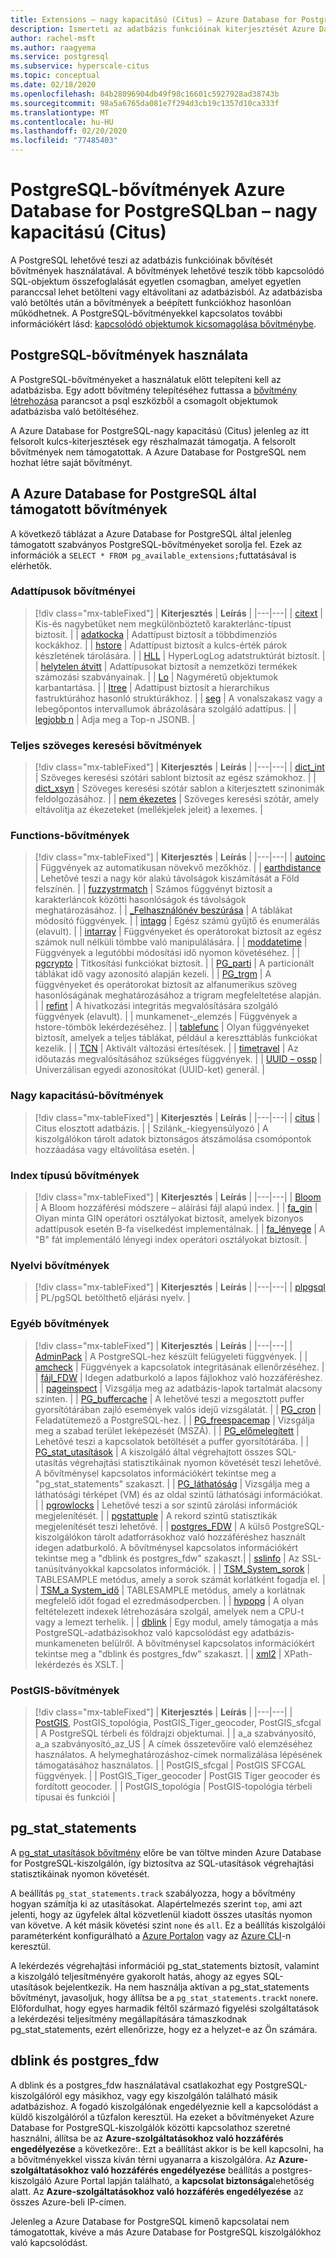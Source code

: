 ```yaml
---
title: Extensions – nagy kapacitású (Citus) – Azure Database for PostgreSQL
description: Ismerteti az adatbázis funkcióinak kiterjesztését Azure Database for PostgreSQL-nagy kapacitású (Citus) bővítmények használatával
author: rachel-msft
ms.author: raagyema
ms.service: postgresql
ms.subservice: hyperscale-citus
ms.topic: conceptual
ms.date: 02/18/2020
ms.openlocfilehash: 84b28096904db49f98c16601c5927928ad38743b
ms.sourcegitcommit: 98a5a6765da081e7f294d3cb19c1357d10ca333f
ms.translationtype: MT
ms.contentlocale: hu-HU
ms.lasthandoff: 02/20/2020
ms.locfileid: "77485403"
---
```

# <a name="postgresql-extensions-in-azure-database-for-postgresql--hyperscale-citus"></a>PostgreSQL-bővítmények Azure Database for PostgreSQLban – nagy kapacitású (Citus)

A PostgreSQL lehetővé teszi az adatbázis funkcióinak bővítését bővítmények használatával. A bővítmények lehetővé teszik több kapcsolódó SQL-objektum összefoglalását egyetlen csomagban, amelyet egyetlen paranccsal lehet betölteni vagy eltávolítani az adatbázisból. Az adatbázisba való betöltés után a bővítmények a beépített funkciókhoz hasonlóan működhetnek. A PostgreSQL-bővítményekkel kapcsolatos további információkért lásd: [kapcsolódó objektumok kicsomagolása bővítménybe](https://www.postgresql.org/docs/current/static/extend-extensions.html).

## <a name="use-postgresql-extensions"></a>PostgreSQL-bővítmények használata

A PostgreSQL-bővítményeket a használatuk előtt telepíteni kell az adatbázisba. Egy adott bővítmény telepítéséhez futtassa a [bővítmény létrehozása](https://www.postgresql.org/docs/current/static/sql-createextension.html) parancsot a psql eszközből a csomagolt objektumok adatbázisba való betöltéséhez.

A Azure Database for PostgreSQL-nagy kapacitású (Citus) jelenleg az itt felsorolt kulcs-kiterjesztések egy részhalmazát támogatja. A felsorolt bővítmények nem támogatottak. A Azure Database for PostgreSQL nem hozhat létre saját bővítményt.

## <a name="extensions-supported-by-azure-database-for-postgresql"></a>A Azure Database for PostgreSQL által támogatott bővítmények

A következő táblázat a Azure Database for PostgreSQL által jelenleg támogatott szabványos PostgreSQL-bővítményeket sorolja fel. Ezek az információk a `SELECT * FROM pg_available_extensions;`futtatásával is elérhetők.

### <a name="data-types-extensions"></a>Adattípusok bővítményei

> [!div class="mx-tableFixed"]
> | **Kiterjesztés** | **Leírás** |
> |---|---|
> | [citext](https://www.postgresql.org/docs/current/static/citext.html) | Kis-és nagybetűket nem megkülönböztető karakterlánc-típust biztosít. |
> | [adatkocka](https://www.postgresql.org/docs/current/static/cube.html) | Adattípust biztosít a többdimenziós kockákhoz. |
> | [hstore](https://www.postgresql.org/docs/current/static/hstore.html) | Adattípust biztosít a kulcs-érték párok készletének tárolására. |
> | [HLL](https://github.com/citusdata/postgresql-hll) | HyperLogLog adatstruktúrát biztosít. |
> | [helytelen átvitt](https://www.postgresql.org/docs/current/static/isn.html) | Adattípusokat biztosít a nemzetközi termékek számozási szabványainak. |
> | [Lo](https://www.postgresql.org/docs/current/lo.html) | Nagyméretű objektumok karbantartása. |
> | [ltree](https://www.postgresql.org/docs/current/static/ltree.html) | Adattípust biztosít a hierarchikus fastruktúrához hasonló struktúrákhoz. |
> | [seg](https://www.postgresql.org/docs/current/seg.html) | A vonalszakasz vagy a lebegőpontos intervallumok ábrázolására szolgáló adattípus. |
> | [legjobb n](https://github.com/citusdata/postgresql-topn/) | Adja meg a Top-n JSONB. |

### <a name="full-text-search-extensions"></a>Teljes szöveges keresési bővítmények

> [!div class="mx-tableFixed"]
> | **Kiterjesztés** | **Leírás** |
> |---|---|
> | [dict\_int](https://www.postgresql.org/docs/current/static/dict-int.html) | Szöveges keresési szótári sablont biztosít az egész számokhoz. |
> | [dict\_xsyn](https://www.postgresql.org/docs/current/dict-xsyn.html) | Szöveges keresési szótár sablon a kiterjesztett szinonimák feldolgozásához. |
> | [nem ékezetes](https://www.postgresql.org/docs/current/static/unaccent.html) | Szöveges keresési szótár, amely eltávolítja az ékezeteket (mellékjelek jeleit) a lexemes. |

### <a name="functions-extensions"></a>Functions-bővítmények

> [!div class="mx-tableFixed"]
> | **Kiterjesztés** | **Leírás** |
> |---|---|
> | [autoinc](https://www.postgresql.org/docs/current/contrib-spi.html#id-1.11.7.45.7) | Függvények az automatikusan növekvő mezőkhöz. |
> | [earthdistance](https://www.postgresql.org/docs/current/static/earthdistance.html) | Lehetővé teszi a nagy kör alakú távolságok kiszámítását a Föld felszínén. |
> | [fuzzystrmatch](https://www.postgresql.org/docs/current/static/fuzzystrmatch.html) | Számos függvényt biztosít a karakterláncok közötti hasonlóságok és távolságok meghatározásához. |
> | [\_Felhasználónév beszúrása](https://www.postgresql.org/docs/current/contrib-spi.html#id-1.11.7.45.8) | A táblákat módosító függvények. |
> | [intagg](https://www.postgresql.org/docs/current/intagg.html) | Egész számú gyűjtő és enumerálás (elavult). |
> | [intarray](https://www.postgresql.org/docs/current/static/intarray.html) | Függvényeket és operátorokat biztosít az egész számok null nélküli tömbbe való manipulálására. |
> | [moddatetime](https://www.postgresql.org/docs/current/contrib-spi.html#id-1.11.7.45.9) | Függvények a legutóbbi módosítási idő nyomon követéséhez. |
> | [pgcrypto](https://www.postgresql.org/docs/current/static/pgcrypto.html) | Titkosítási funkciókat biztosít. |
> | [PG\_parti](https://pgxn.org/dist/pg_partman/doc/pg_partman.html) | A particionált táblákat idő vagy azonosító alapján kezeli. |
> | [PG\_trgm](https://www.postgresql.org/docs/current/static/pgtrgm.html) | A függvényeket és operátorokat biztosít az alfanumerikus szöveg hasonlóságának meghatározásához a trigram megfeleltetése alapján. |
> | [refint](https://www.postgresql.org/docs/current/contrib-spi.html#id-1.11.7.45.5) | A hivatkozási integritás megvalósítására szolgáló függvények (elavult). |
> | munkamenet-\_elemzés | Függvények a hstore-tömbök lekérdezéséhez. |
> | [tablefunc](https://www.postgresql.org/docs/current/static/tablefunc.html) | Olyan függvényeket biztosít, amelyek a teljes táblákat, például a kereszttáblás funkciókat kezelik. |
> | [TCN](https://www.postgresql.org/docs/current/tcn.html) | Aktivált változási értesítések. |
> | [timetravel](https://www.postgresql.org/docs/current/contrib-spi.html#id-1.11.7.45.6) | Az időutazás megvalósításához szükséges függvények. |
> | [UUID – ossp](https://www.postgresql.org/docs/current/static/uuid-ossp.html) | Univerzálisan egyedi azonosítókat (UUID-ket) generál. |

### <a name="hyperscale-extensions"></a>Nagy kapacitású-bővítmények

> [!div class="mx-tableFixed"]
> | **Kiterjesztés** | **Leírás** |
> |---|---|
> | [citus](https://github.com/citusdata/citus) | Citus elosztott adatbázis. |
> | Szilánk\_-kiegyensúlyozó | A kiszolgálókon tárolt adatok biztonságos átszámolása csomópontok hozzáadása vagy eltávolítása esetén. |

### <a name="index-types-extensions"></a>Index típusú bővítmények

> [!div class="mx-tableFixed"]
> | **Kiterjesztés** | **Leírás** |
> |---|---|
> | [Bloom](https://www.postgresql.org/docs/current/bloom.html) | A Bloom hozzáférési módszere – aláírási fájl alapú index. |
> | [fa\_gin](https://www.postgresql.org/docs/current/static/btree-gin.html) | Olyan minta GIN operátori osztályokat biztosít, amelyek bizonyos adattípusok esetén B-fa viselkedést implementálnak. |
> | [fa\_lényege](https://www.postgresql.org/docs/current/static/btree-gist.html) | A "B" fát implementáló lényegi index operátori osztályokat biztosít. |

### <a name="language-extensions"></a>Nyelvi bővítmények

> [!div class="mx-tableFixed"]
> | **Kiterjesztés** | **Leírás** |
> |---|---|
> | [plpgsql](https://www.postgresql.org/docs/current/static/plpgsql.html) | PL/pgSQL betölthető eljárási nyelv. |

### <a name="miscellaneous-extensions"></a>Egyéb bővítmények

> [!div class="mx-tableFixed"]
> | **Kiterjesztés** | **Leírás** |
> |---|---|
> | [AdminPack](https://www.postgresql.org/docs/current/adminpack.html) | A PostgreSQL-hez készült felügyeleti függvények. |
> | [amcheck](https://www.postgresql.org/docs/current/amcheck.html) | Függvények a kapcsolatok integritásának ellenőrzéséhez. |
> | [fájl\_FDW](https://www.postgresql.org/docs/current/file-fdw.html) | Idegen adatburkoló a lapos fájlokhoz való hozzáféréshez. |
> | [pageinspect](https://www.postgresql.org/docs/current/pageinspect.html) | Vizsgálja meg az adatbázis-lapok tartalmát alacsony szinten. |
> | [PG\_buffercache](https://www.postgresql.org/docs/current/static/pgbuffercache.html) | A lehetővé teszi a megosztott puffer gyorsítótárában zajló események valós idejű vizsgálatát. |
> | [PG\_cron](https://github.com/citusdata/pg_cron) | Feladatütemező a PostgreSQL-hez. |
> | [PG\_freespacemap](https://www.postgresql.org/docs/current/pgfreespacemap.html) | Vizsgálja meg a szabad terület leképezését (MSZÁ). |
> | [PG\_előmelegített](https://www.postgresql.org/docs/current/static/pgprewarm.html) | Lehetővé teszi a kapcsolatok betöltését a puffer gyorsítótárába. |
> | [PG\_stat\_utasítások](https://www.postgresql.org/docs/current/static/pgstatstatements.html) | A kiszolgáló által végrehajtott összes SQL-utasítás végrehajtási statisztikáinak nyomon követését teszi lehetővé. A bővítménysel kapcsolatos információkért tekintse meg a "pg_stat_statements" szakaszt. |
> | [PG\_láthatóság](https://www.postgresql.org/docs/current/pgvisibility.html) | Vizsgálja meg a láthatósági térképet (VM) és az oldal szintű láthatósági információkat. |
> | [pgrowlocks](https://www.postgresql.org/docs/current/static/pgrowlocks.html) | Lehetővé teszi a sor szintű zárolási információk megjelenítését. |
> | [pgstattuple](https://www.postgresql.org/docs/current/static/pgstattuple.html) | A rekord szintű statisztikák megjelenítését teszi lehetővé. |
> | [postgres\_FDW](https://www.postgresql.org/docs/current/static/postgres-fdw.html) | A külső PostgreSQL-kiszolgálókon tárolt adatforrásokhoz való hozzáféréshez használt idegen adatburkoló. A bővítménysel kapcsolatos információkért tekintse meg a "dblink és postgres_fdw" szakaszt.|
> | [sslinfo](https://www.postgresql.org/docs/current/sslinfo.html) | Az SSL-tanúsítványokkal kapcsolatos információk. |
> | [TSM\_System\_sorok](https://www.postgresql.org/docs/current/tsm-system-rows.html) | TABLESAMPLE metódus, amely a sorok számát korlátként fogadja el. |
> | [TSM\_a System\_idő](https://www.postgresql.org/docs/current/tsm-system-time.html) | TABLESAMPLE metódus, amely a korlátnak megfelelő időt fogad el ezredmásodpercben. |
> | [hypopg](https://hypopg.readthedocs.io/en/latest/) | A olyan feltételezett indexek létrehozására szolgál, amelyek nem a CPU-t vagy a lemezt terhelik. |
> | [dblink](https://www.postgresql.org/docs/current/dblink.html) | Egy modul, amely támogatja a más PostgreSQL-adatbázisokhoz való kapcsolódást egy adatbázis-munkameneten belülről. A bővítménysel kapcsolatos információkért tekintse meg a "dblink és postgres_fdw" szakaszt. |
> | [xml2](https://www.postgresql.org/docs/current/xml2.html) | XPath-lekérdezés és XSLT. |


### <a name="postgis-extensions"></a>PostGIS-bővítmények

> [!div class="mx-tableFixed"]
> | **Kiterjesztés** | **Leírás** |
> |---|---|
> | [PostGIS](https://www.postgis.net/), PostGIS\_topológia, PostGIS\_Tiger\_geocoder, PostGIS\_sfcgal | A PostgreSQL térbeli és földrajzi objektumai. |
> | a\_a szabványosító, a\_a szabványosító\_az\_US | A címek összetevőire való elemzéséhez használatos. A helymeghatározáshoz-címek normalizálása lépésének támogatásához használatos. |
> | PostGIS\_sfcgal | PostGIS SFCGAL függvények. |
> | PostGIS\_Tiger\_geocoder | PostGIS Tiger geocoder és fordított geocoder. |
> | PostGIS\_topológia | PostGIS-topológia térbeli típusai és funkciói |


## <a name="pg_stat_statements"></a>pg_stat_statements
A [pg\_stat\_utasítások bővítmény](https://www.postgresql.org/docs/current/pgstatstatements.html) előre be van töltve minden Azure Database for PostgreSQL-kiszolgálón, így biztosítva az SQL-utasítások végrehajtási statisztikáinak nyomon követését.

A beállítás `pg_stat_statements.track` szabályozza, hogy a bővítmény hogyan számítja ki az utasításokat. Alapértelmezés szerint `top`, ami azt jelenti, hogy az ügyfelek által közvetlenül kiadott összes utasítás nyomon van követve. A két másik követési szint `none` és `all`. Ez a beállítás kiszolgálói paraméterként konfigurálható a [Azure Portalon](https://docs.microsoft.com/azure/postgresql/howto-configure-server-parameters-using-portal) vagy az [Azure CLI](https://docs.microsoft.com/azure/postgresql/howto-configure-server-parameters-using-cli)-n keresztül.

A lekérdezés végrehajtási információi pg_stat_statements biztosít, valamint a kiszolgáló teljesítményére gyakorolt hatás, ahogy az egyes SQL-utasítások bejelentkezik. Ha nem használja aktívan a pg_stat_statements bővítményt, javasoljuk, hogy állítsa be a `pg_stat_statements.track`t `none`re. Előfordulhat, hogy egyes harmadik féltől származó figyelési szolgáltatások a lekérdezési teljesítmény megállapítására támaszkodnak pg_stat_statements, ezért ellenőrizze, hogy ez a helyzet-e az Ön számára.

## <a name="dblink-and-postgres_fdw"></a>dblink és postgres_fdw
A dblink és a postgres_fdw használatával csatlakozhat egy PostgreSQL-kiszolgálóról egy másikhoz, vagy egy kiszolgálón található másik adatbázishoz. A fogadó kiszolgálónak engedélyeznie kell a kapcsolódást a küldő kiszolgálóról a tűzfalon keresztül. Ha ezeket a bővítményeket Azure Database for PostgreSQL-kiszolgálók közötti kapcsolathoz szeretné használni, állítsa be az **Azure-szolgáltatásokhoz való hozzáférés engedélyezése** a következőre:. Ezt a beállítást akkor is be kell kapcsolni, ha a bővítményekkel vissza kíván térni ugyanarra a kiszolgálóra. Az **Azure-szolgáltatásokhoz való hozzáférés engedélyezése** beállítás a postgres-kiszolgáló Azure Portal lapján található, a **kapcsolat biztonsága**lehetőség alatt. Az **Azure-szolgáltatásokhoz való hozzáférés engedélyezése** az összes Azure-beli IP-címen.

Jelenleg a Azure Database for PostgreSQL kimenő kapcsolatai nem támogatottak, kivéve a más Azure Database for PostgreSQL kiszolgálókhoz való kapcsolódást.
